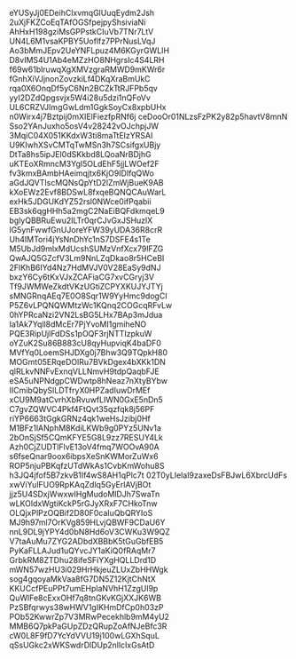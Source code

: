 eYUSyJj0EDeihClxvmqGlUuqEydm2Jsh
2uXjFKZCoEqTAfOGSfpejpyShsiviaNi
AhHxH198gziMsGPPstkCIuVb7TNr7LtV
UN4L6M1vsaKPBY5Uoflfz7PPrNusLVqJ
Ao3bMmJEpv2UeYNFLpuz4M6KGyrGWLIH
D8vIMS4U1Ab4eMZzHO8NHgrsIc4S4LRH
f69w61blruwqXgXMVzgraRMWD9mKWr6r
fGnhXiVJjnonZovzkiLf4DKqXraBmUkC
rqa0X6OnqDf5yC6Nn2BCZkTtRJFPb5qv
yyI2DZdQpgsvjx5W4i28u5dzi1nQFoVv
UL6CRZVJImgGwLdm1GgkSoyCx8xpbUHx
n0Wirx4j7Bztpij0mXIElFiezfpRNf6j
ceDooOr01NLzsFzPK2y82p5havtV8mnN
Sso2YAnJuxho5osV4v28242vOJchpjJW
3MqiC04X051KKdxW3ti8maTtEIzYRSAI
U9KIwhXSvCMTqTwMSn3h7SCsifgxUBjy
DtTa8hs5ipJEI0dSKkbd8LQoaNrBDjhG
uKTEoXRmncM3YgI5OLdEhF5jjLWOef2F
fv3kmxBAmbHAeimqjtx6KjO9IDIfqQWo
aGdJQVTIscMQNsQpYtD2lZmWjBueK9AB
kXoEWz2Evf8BDSwL8fxqeBQNQCAuWarL
exHk5JDGUKdYZ52rsl0NWce0ifPqabii
EB3sk6qgHHh5a2mgC2NaEiBQFdkmqeL9
bglyQBBRuEwu2ILTr0qrCJvGxJSHuzlX
lG5ynFwwfGnUJoreYFW39yUDA36R8crR
Uh4IMTori4jYsNnDhYc1nS7DSFE4s1Te
M5UbJd9mlxMdUcshSUMzVnfXcx79lFZG
QwAJQ5GZcfV3Lm9NnLZqDkao8r5HCeBI
2FlKhB6IYd4Nz7HdMVJV0V28EaSy9dNJ
bxzY6Cy6tKxVJxZCAFiaCG7xvCGryj3V
Tf9JWMWeZkdtVKzUGtiZCPYXKUJYJTYj
sMNGRnqAEq7E0O8Sqr1W9YyHmc9dogCI
P5Z6vLPQNQWMtzWc1KQnq2COGcqRFvLw
0hYPRcaNzi2VN2LsBG5LHx7BAp3mJdua
Ia1Ak7Yqll8dMcEr7PjYvoMI1gmiheNO
PQE3RipUjlFdDSs1pOQF3rjNTTIzpkuW
oYZuK2Su86B883cU8qyHupviqK4baDF0
MVfYq0LoemSHJDXg0j7Bhw3Q9TQpkH80
MOGmt05ERqeDOlRu7BVkDgex4bXKk1DN
qlRLkvNNFvExnqVLLNmvH9tdpQaqbFJE
eSA5uNPNdgpCWDwtp8hNeaz7nXtyBYbw
IICmibQbySlLDTfryX0HPZadIuwDrMEf
xCU9M9atCvrhXbRvuwfLIWN0GxE5nDn5
C7gvZQWVC4Pkf4FtQvt35qzfqk8j56PF
riYP6663tGgkGRNz4qk1weHsJzibj0Hf
M1BFz1lANphM8KdiLKWb9g0PYz5UNv1a
2bOnSjSf5CQmKFYE5G8L9zz7RESUY4Lk
Azh0CjZUDTlFlvE13oV4fmq7WOOvA90A
s6fseQnar9oox6ibpsXeSnKWMorZuWx6
ROP5njuPBKqfzUTdWkAs1CvbKmWohu8S
h3JQ4jfof5B7zkvB1If4wS8AH1qPlc7t
02T0yLIelaI9zaxeDsFBJwL6XbrcUdFs
xwViYulFUO9RpKAqZdlq5GyErlAVjBOt
jjz5U4SDxjWwxwIHgMudoMlDJh7SwaTn
wLKOldxWgtiKckP5rGJyXRxF7CHkoTnw
OLQjxPlPzOQBif2D80F0caIuQbQRYIoS
MJ9h97ml7OrKVg859HLvjQBWF9CDaU6Y
nnL9DL9jYPY4d0bN8Hd6oV3CWKu3W9QZ
V7taAuMu7ZYG2ADbdXBBbK5tGuGbfEB5
PyKaFLLAJud1uQYvcJY1aKiQ0fRAqMr7
GrbkRM8ZTDhu28ifeSFiYXgHQLLDrd1D
mWN57wzHU3i029HrHkjeuZLUxZbHHWgk
sog4gqoyaMkVaa8fG7DN5Z12KjtChNtX
KKUCcfPEuPPt7umEHplaNVhH1ZzgUl9p
QuWlFe8cExxOHf7q8tnGKvKGjXXJK6WB
PzSBfqrwys38wHWV1gIKHmDfCp0h03zP
POb52KwwrZp7V3MRwPecekhlb9mM4yU2
MMB6Q7pkPaGUpZDzQRupZoAfNJeBfc3R
cW0L8F9fD7YcYdVVU19j100wLGXhSquL
qSsUGkc2xWKSwdrDlDUp2nllcIxGsAtD
